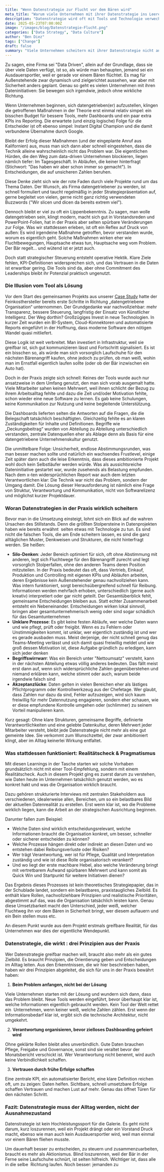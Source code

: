 ```yaml
---
title: "Wenn Datenstrategie zur Flucht vor dem Bären wird"
meta_title: "Warum viele Unternehmen mit ihrer Datenstrategie ins Leere laufen und was sie stattdessen tun sollten"
description: "Datenstrategie wird oft mit Tools und Technologie verwechselt, dabei liegt das Problem fast immer im Arbeitsalltag. Ein Praxisblick auf die echten Hürden und den Weg zu spürbarem Wandel."
date: 2025-05-23T07:00:00Z
image: "/images/blog/Datenstrategie-Flucht.png"
categories: ["Data Strategy", "Data Culture"]
author: "Ben Diez"
tags: ["Change"]
draft: false
summary: "Viele Unternehmen scheitern mit ihrer Datenstrategie nicht an Technik, sondern am Alltag. Warum BI-Initiativen oft nach Aktionismus aussehen, wie man Wirkung erzielt und was das mit Bären zu tun hat."
---
```


Zu sagen, eine Firma sei "Data Driven", allein auf der Grundlage, dass sie über viele Daten verfügt, ist so, als würde man behaupten, jemand sei ein Ausdauersportler, weil er gerade vor einem Bären flüchtet. Es mag für Außenstehende zwar dynamisch und zielgerichtet aussehen, war aber mit Sicherheit anders geplant. Genau so geht es vielen Unternehmen mit ihren Dateninitiativen: Sie bewegen sich irgendwie, jedoch ohne wirkliche Richtung.

Wenn Unternehmen beginnen, sich datengetrieben(er) aufzustellen, klingen die getroffenen Maßnahmen in der Theorie erst einmal relativ simpel: ein bisschen Budget für bessere Tools, mehr Dashboards und ein paar extra KPIs ins Reporting. Die erwartete (und einzig logische) Folge für die Entscheider ist oft ebenso simpel: Instant Digital Champion und die damit verbundene Übernahme durch Google.

Bleibt der Erfolg dieser Maßnahmen (und der eingeplante Anruf aus  Kalifornien) aus, muss man sich dann aber schnell eingestehen, dass die Technik alleine wahrscheinlich nicht das Problem war. Die eigentlichen Hürden, die den Weg zum data-driven Unternehmen blockieren, liegen nämlich tiefer: Im Tagesgeschäft. In Abläufen, die keiner hinterfragt (Stichwort: "Das haben wir aber schon immer so gemacht"). In Entscheidungen, die auf unsicheren Zahlen beruhen.

Diese Denke zieht sich wie der rote Faden durch viele Projekte rund um das Thema Daten. Der Wunsch, als Firma datengetriebener zu werden, ist schnell formuliert und taucht regelmäßig in jeder Strategiepräsentation auf, gerne begleitet von vielen, gerne nicht ganz richtig verwendeten Buzzwords ("Wir slicen und dicen da bereits extrem viel"). 

Dennoch bleibt er viel zu oft ein Lippenbekenntnis. Zu sagen, man wolle datengetrieben sein, klingt modern, macht sich gut in Vorstandsreden und PowerPoint-Folien, hat in der Praxis aber selten spürbare Veränderungen zur Folge. Was wir stattdessen erleben, ist oft ein Reflex auf Druck von außen: Es wird irgendeine Maßnahme getroffen, bevor verstanden wurde, worum es eigentlich geht. Solche Maßnahmen wirken eher wie Fluchtbewegungen, Hauptsache etwas tun, Hauptsache weg vom Problem. Der Bär regelt... und wütend ist er jetzt auch.

Doch statt strategischer Steuerung entsteht operative Hektik. Klare Ziele fehlen, KPI-Definitionen widersprechen sich, und das Vertrauen in die Daten ist erwartbar gering. Die Tools sind da, aber ohne Commitment des Leaderships bleibt ihr Potenzial praktisch ungenutzt.

### Die Illusion vom Tool als Lösung

Vor dem Start des gemeinsamen Projekts aus unserer [Case Study](https://alpinedata.de/casestudies/study-7/) hatte der Feinkosthersteller bereits erste Schritte in Richtung „datengetriebene Organisation“ unternommen. Der Grundgedanke war nachvollziehbar: mehr Transparenz, bessere Steuerung, langfristig der Einsatz von Künstlicher Intelligenz. Der Weg dorthin? Großzügiges Invest in neue Technologien. In kurzer Zeit wurden ein BI-System, Cloud-Konnektoren und automatisierte Reports eingeführt in der Hoffnung, dass moderne Software den nötigen Wandel quasi mitliefert.

Diese Logik ist weit verbreitet. Man investiert in Infrastruktur, weil sie greifbar ist, sich gut kommunizieren lässt und Fortschritt signalisiert. Es ist ein bisschen so, als würde man sich vorsorglich Laufschuhe für den nächsten Bärenangriff kaufen, ohne jedoch zu prüfen, ob man weiß, wohin man im Ernstfall eigentlich laufen sollte (oder ob der Bär inzwischen ein Auto hat).

Doch in der Praxis zeigte sich schnell: Keines der Tools wurde auch nur ansatzweise in dem Umfang genutzt, den man sich vorab ausgemalt hatte. Viele Mitarbeiter sahen keinen Mehrwert, weil ihnen schlicht der Bezug zu ihrem Arbeitsalltag fehlte und dazu die Zeit und/oder Motivation fehlte, schon wieder eine neue Software zu lernen. Es gab keine Schulungen, keine Kommunikation zur Nutzung und keine begleitende Unterstützung. 

Die Dashboards lieferten selten die Antworten auf die Fragen, die die Belegschaft tatsächlich beschäftigten. Gleichzeitig fehlte es an klaren Zuständigkeiten für Inhalte und Definitionen. Begriffe wie „Deckungsbeitrag“ wurden von Abteilung zu Abteilung unterschiedlich verstanden, zentrale Datenquellen eher als Ablage denn als Basis für eine datengetriebene Unternehmenskultur genutzt.

Die unmittelbare Folge: Unsicherheit, endlose Abstimmungsrunden, was man besser machen sollte und natürlich ein wachsendes Frustlevel, einige Zeit später dann auch die leise Erkenntnis, dass dieses ambitionierte Projekt wohl doch kein Selbstläufer werden würde. Was als aussichtsreiche Dateninitiative gestartet war, wurde zusehends als Belastung empfunden. Nach dem x-ten widersprüchlichen Report war auch dem letzten Verantwortlichen klar: Die Technik war nicht das Problem, sondern der Umgang damit. Die Lösung dieser Herausforderung ist nämlich eine Frage von Struktur, Verantwortung und Kommunikation, nicht von Softwarelizenz und möglichst kurzer Projektdauer.

### Woran Datenstrategien in der Praxis wirklich scheitern

Bevor man in die Umsetzung einsteigt, lohnt sich ein Blick auf die wahren Ursachen des Stillstands. Denn die größten Stolpersteine in Datenprojekten haben wie bereits erwähnt  selten etwas mit Technologie zu tun. Es sind nicht die falschen Tools, die am Ende scheitern lassen, es sind die ganz alltäglichen Muster, Denkweisen und Strukturen, die nicht hinterfragt werden. Sie heißen:

- **Silo-Denken**: Jeder Bereich optimiert für sich, oft ohne Abstimmung mit anderen, legt sich Fluchtwege für den Bärenangriff zurecht und legt vorsorglich Stolperfallen, ohne den anderen Teams deren Position mitzuteilen. In der Praxis bedeutet das oft, dass Vertrieb, Einkauf, Produktion und Controlling mit eigenen KPIs und Abläufen arbeiten, deren Ergebnisse kein Außenstehender genau nachvollziehen kann. Was intern funktioniert, sorgt bereichsübergreifend schnell für Reibung. Informationen werden mehrfach erhoben, unterschiedlich (gerne auch kreativ) interpretiert oder gar nicht geteilt. Der Gesamtüberblick fehlt, gemeinsame Entscheidungen bleiben aus. Statt echter Zusammenarbeit entsteht ein Nebeneinander. Entscheidungen wirken lokal sinnvoll, bringen aber gesamtunternehmerisch wenig oder sind sogar schädlich für das Gesamtunternehmen
- **Unklare Prozesse**: Es gibt keine festen Abläufe, wer welche Daten wann und wie pflegt, prüft oder freigibt. Wenn es zu Fehlern oder Unstimmigkeiten kommt, ist unklar, wer eigentlich zuständig ist und wer es gerade ausbaden muss. Meist derjenige, der nicht schnell genug das Teams-Meeting verlässt und sich damit quasi freiwillig meldet und wie groß dessen Motivation ist, diese Aufgabe gründlich zu erledigen, kann sich jeder denken
- **Begriffswirrwarr**: Was ein Bereich unter "Nettoumsatz" versteht, kann in der nächsten Abteilung etwas völlig anderes bedeuten. Das fällt meist erst dann auf, wenn sich widersprüchliche Zahlen gegenüberstehen und niemand erklären kann, welche stimmt oder auch, warum beide irgendwie falsch sind
- **Akzeptanzlücke**: Daten gelten in vielen Bereichen eher als lästiges Pflichtprogramm oder Kontrollwerkzeug aus der Chefetage. Wer glaubt, dass Zahlen nur dazu da sind, Fehler aufzuzeigen, wird sich kaum freiwillig für mehr Datennutzung engagieren, sondern eher schauen, wie er diese empfundene Kontrolle umgehen oder (schlimmer) zu seinem Vorteil manipulieren kann.

Kurz gesagt: Ohne klare Strukturen, gemeinsame Begriffe, definierte Verantwortlichkeiten und eine gelebte Datenkultur, deren Mehrwert jeder Mitarbeiter versteht, bleibt jede Datenstrategie nicht mehr als eine gut gemeinte Idee. Sie verkommt zum Wunschzettel, der zwar ambitioniert klingt, aber im Alltag keinerlei Wirkung entfaltet.

### Was stattdessen funktioniert: Realitätscheck & Pragmatismus

Mit diesen Learnings in der Tasche starten wir solche Vorhaben grundsätzlich nicht mit einer Tool-Empfehlung, sondern mit einem Realitätscheck. Auch in diesem Projekt ging es zuerst darum zu verstehen, wie Daten heute im Unternehmen tatsächlich genutzt werden, wo es konkret hakt und was die Organisation wirklich braucht. 

Dazu gehören strukturierte Interviews mit zentralen Stakeholdern aus verschiedenen, idealerweise allen, Bereichen, um so ein belastbares Bild der aktuellen Datenrealität zu erstellen. Erst wenn klar ist, wo die Probleme wirklich liegen, kann die Arbeit an der strategischen Ausrichtung beginnen.

Darunter fallen zum Beispiel:

- Welche Daten sind wirklich entscheidungsrelevant, welche Informationen braucht die Organisation konkret, um besser, schneller oder sicherer entscheiden zu können?
- Welche Prozesse hängen direkt oder indirekt an diesen Daten und wo entstehen dabei Reibungsverluste oder Risiken?
- Wer trägt Verantwortung, wer ist für Pflege, Qualität und Interpretation zuständig und wie ist diese Rolle organisatorisch verankert?
- Und wo liegt der erste machbare Hebel, also welche Veränderung bringt mit vertretbarem Aufwand spürbaren Mehrwert und kann somit als Quick Win und Startpunkt für weitere Initiativen dienen?

Das Ergebnis dieses Prozesses ist kein theoretisches Strategiepapier, das in der Schublade landet, sondern ein belastbares, praxistaugliches Zielbild. Es enthält klare Rollen, nachvollziehbare Prinzipien und realistische Prioritäten, abgestimmt auf das, was die Organisation tatsächlich leisten kann. Genau diese Umsetzbarkeit macht den Unterschied, jeder weiß, welcher Fluchtweg ihn vor dem Bären in Sicherheit bringt, wer diesem auflauern und ein Bein stellen muss etc.

An diesem Punkt wurde aus dem Projekt erstmals greifbare Realität, für das Unternehmen war dies der eigentliche Wendepunkt.

### Datenstrategie, die wirkt : drei Prinzipien aus der Praxis

Wer Datenstrategie greifbar machen will, braucht also mehr als ein gutes Zielbild. Es braucht Prinzipien, die Orientierung geben und Entscheidungen im Alltag leiten. Aus den Erkenntnissen, die wir hier beschrieben haben, haben wir drei Prinzipien abgeleitet, die sich für uns in der Praxis bewährt haben:

1. **Beim Problem anfangen, nicht bei der Lösung** 

Viele Unternehmen starten mit der Lösung und wundern sich dann, dass das Problem bleibt. Neue Tools werden eingeführt, bevor überhaupt klar ist, welche Informationen eigentlich gebraucht werden. Kein Tool der Welt rettet ein  Unternehmen, wenn keiner weiß, welche Zahlen zählen. Erst wenn der Informationsbedarf klar ist, ergibt sich die technische Architektur, nicht umgekehrt.

2. **Verantwortung organisieren, bevor zielloses Dashboarding gefeiert wird**
 
Ohne geklärte Rollen bleibt alles unverbindlich. Gute Daten brauchen Pflege, Freigabe und Governance, sonst sind sie veraltet bevor der Monatsbericht verschickt ist. Wer Verantwortung nicht benennt, wird auch keine Verbindlichkeit schaffen.

3. **Vertrauen durch frühe Erfolge schaffen**

Eine zentrale KPI, ein automatisierter Bericht, eine klare Definition reichen oft, um zu zeigen: Daten helfen. Sichtbare, schnell umsetzbare Erfolge schaffen Vertrauen und machen Lust auf mehr. Genau das öffnet Türen für den nächsten Schritt.

### Fazit: Datenstrategie muss der Alltag werden, nicht der Ausnahmezustand

Datenstrategie ist kein Hochleistungssport für die Galerie. Es geht nicht darum, kurz loszurennen, weil ein Projekt drängt oder ein Vorstand Druck macht, ebenso wie man auch kein Ausdauersportler wird, weil man einmal vor einem Bären fliehen musste. 

Um dauerhaft besser zu entscheiden, zu steuern und zusammenzuarbeiten, braucht es mehr als Aktionismus. Blind loszurennen, weil der Bär in der Ferne seine Laufschuhe schnürt, ist selten hilfreich. Wichtiger ist, dass alle in die selbe  Richtung laufen. Noch besser: jemanden zu
